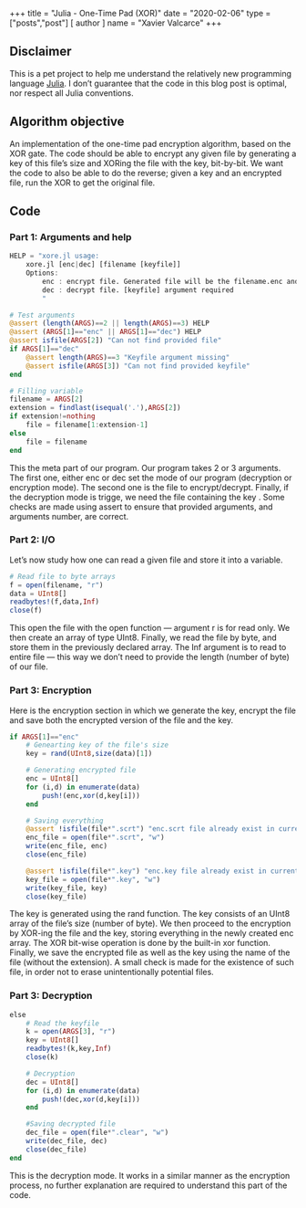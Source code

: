+++
title = "Julia - One-Time Pad (XOR)"
date = "2020-02-06"
type = ["posts","post"]
[ author ]
  name = "Xavier Valcarce"
+++

## Disclaimer

This is a pet project to help me understand the relatively new programming language [Julia](https://julialang.org). I don’t guarantee that the code in this blog post is optimal, nor respect all Julia conventions.

## Algorithm objective

An implementation of the one-time pad encryption algorithm, based on the XOR gate. The code should be able to encrypt any given file by generating a key of this file’s size and XORing the file with the key, bit-by-bit. We want the code to also be able to do the reverse; given a key and an encrypted file, run the XOR to get the original file.

## Code

### Part 1: Arguments and help

``` julia
HELP = "xore.jl usage:
    xore.jl [enc|dec] [filename [keyfile]]
    Options:
        enc : encrypt file. Generated file will be the filename.enc and generated key filename.key
        dec : decrypt file. [keyfile] argument required
        "

# Test arguments
@assert (length(ARGS)==2 || length(ARGS)==3) HELP
@assert (ARGS[1]=="enc" || ARGS[1]=="dec") HELP
@assert isfile(ARGS[2]) "Can not find provided file"
if ARGS[1]=="dec"
    @assert length(ARGS)==3 "Keyfile argument missing"
    @assert isfile(ARGS[3]) "Can not find provided keyfile"
end

# Filling variable
filename = ARGS[2]
extension = findlast(isequal('.'),ARGS[2])
if extension!=nothing
    file = filename[1:extension-1]
else
    file = filename
end
```

This the meta part of our program. Our program takes 2 or 3 arguments. The first one, either enc or dec set the mode of our program (decryption or encryption mode). The second one is the file to encrypt/decrypt. Finally, if the decryption mode is trigge, we need the file containing the key .
Some checks are made using assert to ensure that provided arguments, and arguments number, are correct.

### Part 2: I/O

Let’s now study how one can read a given file and store it into a variable. 

``` julia
# Read file to byte arrays
f = open(filename, "r")
data = UInt8[]
readbytes!(f,data,Inf)
close(f)
```

This open the file with the open function — argument r is for read only. We then create an array of type UInt8. Finally, we read the file by byte, and store them in the previously declared array. The Inf argument is to read to entire file — this way we don’t need to provide the length (number of byte) of our file.

### Part 3: Encryption

Here is the encryption section in which we generate the key, encrypt the file and save both the encrypted version of the file and the key.

``` julia
if ARGS[1]=="enc"
    # Genearting key of the file's size
    key = rand(UInt8,size(data)[1])

    # Generating encrypted file
    enc = UInt8[]
    for (i,d) in enumerate(data)
        push!(enc,xor(d,key[i]))
    end

    # Saving everything
    @assert !isfile(file*".scrt") "enc.scrt file already exist in current directory"
    enc_file = open(file*".scrt", "w")
    write(enc_file, enc)
    close(enc_file)

    @assert !isfile(file*".key") "enc.key file already exist in current directory"
    key_file = open(file*".key", "w")
    write(key_file, key)
    close(key_file)
```

The key is generated using the rand function. The key consists of an UInt8 array of the file’s size (number of byte).
We then proceed to the encryption by XOR-ing the file and the key, storing everything in the newly created enc array. The XOR bit-wise operation is done by the built-in xor function.
Finally, we save the encrypted file as well as the key using the name of the file (without the extension). A small check is made for the existence of such file, in order not to erase unintentionally potential files.

### Part 3: Decryption

``` julia
else
    # Read the keyfile
    k = open(ARGS[3], "r")
    key = UInt8[]
    readbytes!(k,key,Inf)
    close(k)

    # Decryption
    dec = UInt8[]
    for (i,d) in enumerate(data)
        push!(dec,xor(d,key[i]))
    end

    #Saving decrypted file
    dec_file = open(file*".clear", "w")
    write(dec_file, dec)
    close(dec_file)
end
```

This is the decryption mode. It works in a similar manner as the encryption process, no further explanation are required to understand this part of the code.
